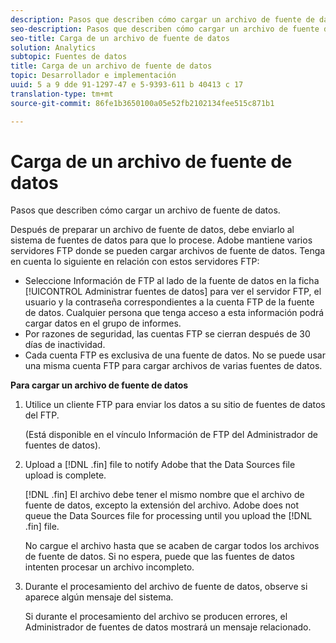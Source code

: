 ```yaml
---
description: Pasos que describen cómo cargar un archivo de fuente de datos.
seo-description: Pasos que describen cómo cargar un archivo de fuente de datos.
seo-title: Carga de un archivo de fuente de datos
solution: Analytics
subtopic: Fuentes de datos
title: Carga de un archivo de fuente de datos
topic: Desarrollador e implementación
uuid: 5 a 9 dde 91-1297-47 e 5-9393-611 b 40413 c 17
translation-type: tm+mt
source-git-commit: 86fe1b3650100a05e52fb2102134fee515c871b1

---
```



# Carga de un archivo de fuente de datos

Pasos que describen cómo cargar un archivo de fuente de datos.

Después de preparar un archivo de fuente de datos, debe enviarlo al sistema de fuentes de datos para que lo procese. Adobe mantiene varios servidores FTP donde se pueden cargar archivos de fuente de datos. Tenga en cuenta lo siguiente en relación con estos servidores FTP:

* Seleccione Información de FTP al lado de la fuente de datos en la ficha [!UICONTROL Administrar fuentes de datos] para ver el servidor FTP, el usuario y la contraseña correspondientes a la cuenta FTP de la fuente de datos. Cualquier persona que tenga acceso a esta información podrá cargar datos en el grupo de informes.
* Por razones de seguridad, las cuentas FTP se cierran después de 30 días de inactividad.
* Cada cuenta FTP es exclusiva de una fuente de datos. No se puede usar una misma cuenta FTP para cargar archivos de varias fuentes de datos.

**Para cargar un archivo de fuente de datos**

1. Utilice un cliente FTP para enviar los datos a su sitio de fuentes de datos del FTP.

   (Está disponible en el vínculo Información de FTP del Administrador de fuentes de datos).

1. Upload a [!DNL .fin] file to notify Adobe that the Data Sources file upload is complete.

   [!DNL .fin] El archivo debe tener el mismo nombre que el archivo de fuente de datos, excepto la extensión del archivo. Adobe does not queue the Data Sources file for processing until you upload the [!DNL .fin] file.

   No cargue el archivo hasta que se acaben de cargar todos los archivos de fuente de datos. Si no espera, puede que las fuentes de datos intenten procesar un archivo incompleto.
1. Durante el procesamiento del archivo de fuente de datos, observe si aparece algún mensaje del sistema.

   Si durante el procesamiento del archivo se producen errores, el Administrador de fuentes de datos mostrará un mensaje relacionado.

